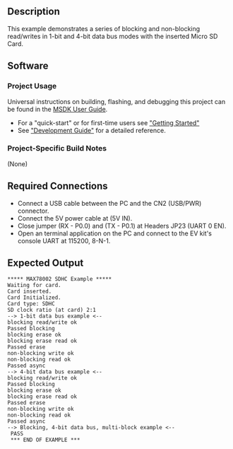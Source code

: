 ## Description

This example demonstrates a series of blocking and non-blocking read/writes in 1-bit and 4-bit data bus modes with the inserted Micro SD Card.

## Software

### Project Usage

Universal instructions on building, flashing, and debugging this project can be found in the [MSDK User Guide](https://analog-devices-msdk.github.io/msdk/USERGUIDE/).

- For a "quick-start" or for first-time users see ["Getting Started"](https://analog-devices-msdk.github.io/msdk/USERGUIDE/#getting-started)
- See ["Development Guide"](https://analog-devices-msdk.github.io/msdk/USERGUIDE/#development-guide) for a detailed reference.

### Project-Specific Build Notes

(None)

## Required Connections

-   Connect a USB cable between the PC and the CN2 (USB/PWR) connector.
-   Connect the 5V power cable at (5V IN).
-   Close jumper (RX - P0.0) and (TX - P0.1) at Headers JP23 (UART 0 EN).
-   Open an terminal application on the PC and connect to the EV kit's console UART at 115200, 8-N-1.

## Expected Output

```
***** MAX78002 SDHC Example *****
Waiting for card.
Card inserted.
Card Initialized.
Card type: SDHC
SD clock ratio (at card) 2:1
--> 1-bit data bus example <--
blocking read/write ok
Passed blocking
blocking erase ok
blocking erase read ok
Passed erase
non-blocking write ok
non-blocking read ok
Passed async
--> 4-bit data bus example <--
blocking read/write ok
Passed blocking
blocking erase ok
blocking erase read ok
Passed erase
non-blocking write ok
non-blocking read ok
Passed async
--> Blocking, 4-bit data bus, multi-block example <--
 PASS
 *** END OF EXAMPLE ***

```
